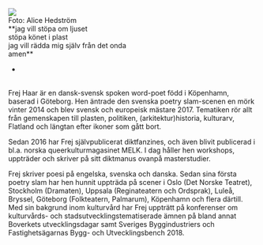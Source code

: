 <div class="image-with-credit right">
    <img src="svartvit.jpg">
    <div>Foto: Alice Hedström</div>
</div>
**jag vill stöpa om ljuset<br>
stöpa könet i plast<br>
jag vill rädda mig själv från det onda<br>
amen**

-

<br>
Frej Haar är en dansk-svensk spoken word-poet född i Köpenhamn, baserad i Göteborg. Hen äntrade den svenska poetry slam-scenen en mörk vinter 2014 och blev svensk och europeisk mästare 2017. Tematiken rör allt från gemenskapen till plasten, politiken, (arkitektur)historia, kulturarv, Flatland och längtan efter ikoner som gått bort. 

Sedan 2016 har Frej självpublicerat diktfanzines, och även blivit publicerad i bl.a. norska queerkulturmagasinet MELK. I dag håller hen workshops, uppträder och skriver på sitt diktmanus ovanpå masterstudier.

Frej skriver poesi på engelska, svenska och danska. Sedan sina första poetry slam har hen hunnit uppträda på scener i Oslo (Det Norske Teatret), Stockholm (Dramaten), Uppsala (Reginateatern och Ordsprak), Luleå, Bryssel, Göteborg (Folkteatern, Palmarum), Köpenhamn och flera därtill. Med sin bakgrund inom kulturvård har Frej uppträtt på konferenser om kulturvårds- och stadsutvecklingstematiserade ämnen på bland annat Boverkets utvecklingsdagar samt Sveriges Byggindustriers och Fastighetsägarnas Bygg- och Utvecklingsbench 2018.
